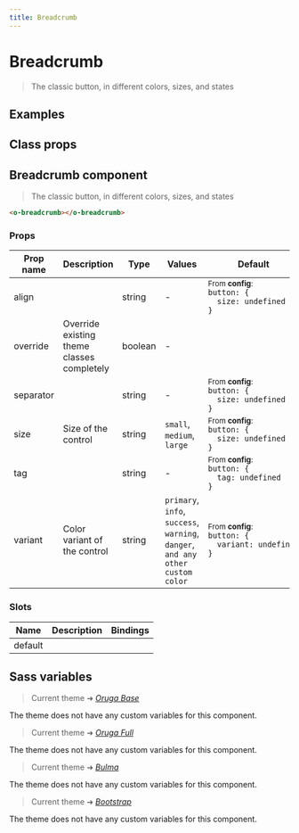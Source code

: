 ```yaml
---
title: Breadcrumb
---
```


# Breadcrumb

<div class="vp-doc">

> The classic button, in different colors, sizes, and states

</div>

<div class="vp-example">

## Examples

<example-breadcrumb />

</div>
<div class="vp-example">

## Class props

<inspector-breadcrumb-viewer />

</div>

<div class="vp-doc">

## Breadcrumb component

> The classic button, in different colors, sizes, and states

```html
<o-breadcrumb></o-breadcrumb>
```

### Props

| Prop name | Description                                | Type    | Values                                                                          | Default                                                                                                                                             |
| --------- | ------------------------------------------ | ------- | ------------------------------------------------------------------------------- | --------------------------------------------------------------------------------------------------------------------------------------------------- |
| align     |                                            | string  | -                                                                               | <div><small>From <b>config</b>:</small></div><code style='white-space: nowrap; padding: 0;'>button: {<br>&nbsp;&nbsp;size: undefined<br>}</code>    |
| override  | Override existing theme classes completely | boolean | -                                                                               |                                                                                                                                                     |
| separator |                                            | string  | -                                                                               | <div><small>From <b>config</b>:</small></div><code style='white-space: nowrap; padding: 0;'>button: {<br>&nbsp;&nbsp;size: undefined<br>}</code>    |
| size      | Size of the control                        | string  | `small`, `medium`, `large`                                                      | <div><small>From <b>config</b>:</small></div><code style='white-space: nowrap; padding: 0;'>button: {<br>&nbsp;&nbsp;size: undefined<br>}</code>    |
| tag       |                                            | string  | -                                                                               | <div><small>From <b>config</b>:</small></div><code style='white-space: nowrap; padding: 0;'>button: {<br>&nbsp;&nbsp;tag: undefined<br>}</code>     |
| variant   | Color variant of the control               | string  | `primary`, `info`, `success`, `warning`, `danger`, `and any other custom color` | <div><small>From <b>config</b>:</small></div><code style='white-space: nowrap; padding: 0;'>button: {<br>&nbsp;&nbsp;variant: undefined<br>}</code> |

### Slots

| Name    | Description | Bindings |
| ------- | ----------- | -------- |
| default |             |          |

</div>

<div class="vp-doc">

## Sass variables

<div class="theme-orugabase">

> Current theme ➜ _[Oruga Base](https://github.com/oruga-ui/theme-oruga)_

<p>The theme does not have any custom variables for this component.</p>
</div><div class="theme-orugafull">

> Current theme ➜ _[Oruga Full](https://github.com/oruga-ui/theme-oruga)_

<p>The theme does not have any custom variables for this component.</p>
</div><div class="theme-bulma">

> Current theme ➜ _[Bulma](https://github.com/oruga-ui/theme-bulma)_

<p>The theme does not have any custom variables for this component.</p>
</div><div class="theme-bootstrap">

> Current theme ➜ _[Bootstrap](https://github.com/oruga-ui/theme-bootstrap)_

<p>The theme does not have any custom variables for this component.</p>
</div>

</div>
